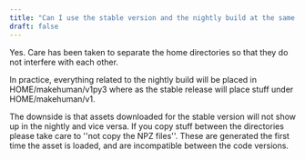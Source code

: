 ```yaml
---
title: "Can I use the stable version and the nightly build at the same time?"
draft: false
---
```


Yes. Care has been taken to separate the home directories so that they do not interfere with each other. 

In practice, everything related to the nightly build will be placed in HOME/makehuman/v1py3 where as the stable release will place stuff under HOME/makehuman/v1. 

The downside is that assets downloaded for the stable version will not show up in the nightly and vice versa. If you copy stuff between the directories please take care to ''not copy the NPZ files''. These are generated the first time the asset is loaded, and are incompatible between the code versions.